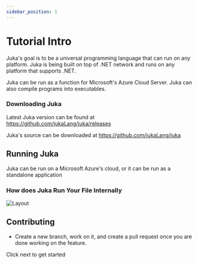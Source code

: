 ```yaml
---
sidebar_position: 1
---
```


# Tutorial Intro

Juka's goal is to be a universal programming language that can run on any platform.
Juka is being built on top of .NET network and runs on any platform that supports .NET.

Juka can be run as a function for Microsoft's Azure Cloud Server.
Juka can also compile programs into executables.


### Downloading Juka
Latest Juka version can be found at https://github.com/jukaLang/juka/releases

Juka's source can be downloaded at https://github.com/jukaLang/juka

## Running Juka
Juka can be run on a Microsoft Azure's cloud,
or it can be run as a standalone application

### How does Juka Run Your File Internally
![Layout](/img/Runtime.png)

## Contributing
- Create a new branch, work on it, and create a pull request once you are done working on the feature.

Click next to get started